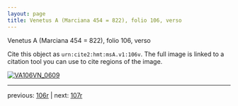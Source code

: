 ```yaml
---
layout: page
title: Venetus A (Marciana 454 = 822), folio 106, verso
---
```


Venetus A (Marciana 454 = 822), folio 106, verso

Cite this object as `urn:cite2:hmt:msA.v1:106v`.  The full image is linked to a citation tool you can use to cite regions of the image.

[![VA106VN_0609](http://www.homermultitext.org/iipsrv?IIIF=/project/homer/pyramidal/deepzoom/hmt/vaimg/2017a/VA106VN_0609.tif/full/800,/0/default.jpg)](http://www.homermultitext.org/ict2/?urn=urn:cite2:hmt:vaimg.2017a:VA106VN_0609) 

---

previous:  [106r](../106r/) | next: [107r](../107r/)